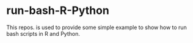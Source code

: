 # run-bash-R-Python
This repos. is used to provide some simple example to show how to run bash scripts in R and Python.
